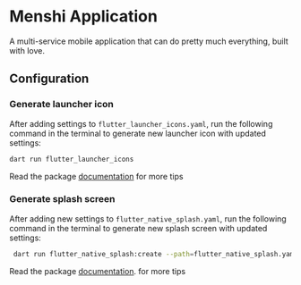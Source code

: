 # Menshi Application

A multi-service mobile application that can do pretty much everything, built with love.

## Configuration

### Generate launcher icon

After adding settings to `flutter_launcher_icons.yaml`, run the following command in the terminal to generate new launcher icon with updated settings:

```bash
dart run flutter_launcher_icons
```

Read the package [documentation](https://pub.dev/packages/flutter_launcher_icons) for more tips

### Generate splash screen

After adding new settings to `flutter_native_splash.yaml`, run the following command in the terminal to generate new splash screen with updated settings:

```bash
 dart run flutter_native_splash:create --path=flutter_native_splash.yaml
```

Read the package [documentation](https://pub.dev/packages/flutter_native_splash). for more tips

